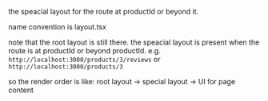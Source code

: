 the speacial layout for the route at productId or beyond it.

name convention is layout.tsx

note that the root layout is still there. the speacial layout is present when the route is at productId or beyond productId. e.g. `http://localhost:3000/products/3/reviews` or `http://localhost:3000/products/3`

so the render order is like: root layout -> special layout -> UI for page content